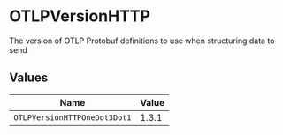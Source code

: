 # OTLPVersionHTTP

The version of OTLP Protobuf definitions to use when structuring data to send


## Values

| Name                         | Value                        |
| ---------------------------- | ---------------------------- |
| `OTLPVersionHTTPOneDot3Dot1` | 1.3.1                        |